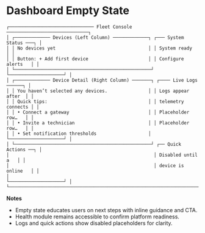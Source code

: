 # Dashboard Empty State

```
┌─────────────────────────────── Fleet Console ──────────────────────────────┐
│ ┌───────────── Devices (Left Column) ─────────────┐ ┌─── System Status ───┐ │
│ │ No devices yet                                  │ │ System ready       │ │
│ │ Button: + Add first device                      │ │ Configure alerts   │ │
│ └──────────────────────────────────────────────────┘ └────────────────────┘ │
│ ┌───────────── Device Detail (Right Column) ───────┐ ┌──── Live Logs ──────┐ │
│ │ You haven’t selected any devices.               │ │ Logs appear after  │ │
│ │ Quick tips:                                     │ │ telemetry connects │ │
│ │ • Connect a gateway                             │ │ Placeholder row…   │ │
│ │ • Invite a technician                           │ │ Placeholder row…   │ │
│ │ • Set notification thresholds                   │ └────────────────────┘ │
│ └──────────────────────────────────────────────────┘ ┌── Quick Actions ──┐ │
│                                                     │ Disabled until a   │ │
│                                                     │ device is online   │ │
│                                                     └────────────────────┘ │
└─────────────────────────────────────────────────────────────────────────────┘
```

**Notes**

- Empty state educates users on next steps with inline guidance and CTA.
- Health module remains accessible to confirm platform readiness.
- Logs and quick actions show disabled placeholders for clarity.
